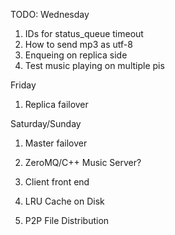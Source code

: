TODO:
Wednesday
1) IDs for status_queue timeout
2) How to send mp3 as utf-8
5) Enqueing on replica side
6) Test music playing on multiple pis

Friday
1) Replica failover

Saturday/Sunday
1) Master failover

1) ZeroMQ/C++ Music Server?
2) Client front end
3) LRU Cache on Disk
4) P2P File Distribution